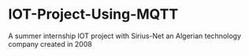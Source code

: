 # IOT-Project-Using-MQTT
A summer internship IOT project with Sirius-Net an Algerian technology company created in 2008
